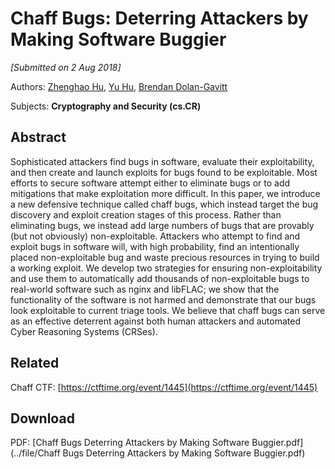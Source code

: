 # Chaff Bugs: Deterring Attackers by Making Software Buggier

*[Submitted on 2 Aug 2018]*

Authors: [Zhenghao Hu](https://arxiv.org/search/cs?searchtype=author&query=Hu%2C+Z), [Yu Hu](https://arxiv.org/search/cs?searchtype=author&query=Hu%2C+Y), [Brendan Dolan-Gavitt](https://arxiv.org/search/cs?searchtype=author&query=Dolan-Gavitt%2C+B)

Subjects: **Cryptography and Security (cs.CR)**

## Abstract

Sophisticated attackers find bugs in software, evaluate their exploitability, and then create and launch exploits for bugs found to be exploitable. Most efforts to secure software attempt either to eliminate bugs or to add mitigations that make exploitation more difficult. In this paper, we introduce a new defensive technique called chaff bugs, which instead target the bug discovery and exploit creation stages of this process. Rather than eliminating bugs, we instead add large numbers of bugs that are provably (but not obviously) non-exploitable. Attackers who attempt to find and exploit bugs in software will, with high probability, find an intentionally placed non-exploitable bug and waste precious resources in trying to build a working exploit. We develop two strategies for ensuring non-exploitability and use them to automatically add thousands of non-exploitable bugs to real-world software such as nginx and libFLAC; we show that the functionality of the software is not harmed and demonstrate that our bugs look exploitable to current triage tools. We believe that chaff bugs can serve as an effective deterrent against both human attackers and automated Cyber Reasoning Systems (CRSes).

## Related

Chaff CTF: [https://ctftime.org/event/1445](https://ctftime.org/event/1445)

## Download

PDF: [Chaff Bugs Deterring Attackers by Making Software Buggier.pdf](../file/Chaff Bugs Deterring Attackers by Making Software Buggier.pdf)
